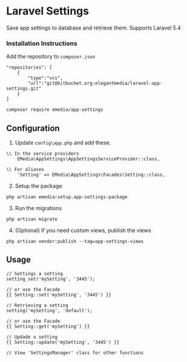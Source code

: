 # Laravel Settings

Save app settings to database and retrieve them. Supports Laravel 5.4

### Installation Instructions

Add the repository to `composer.json`
```
"repositories": [
	{
	    "type":"vcs",
	    "url":"git@bitbucket.org:elegantmedia/laravel-app-settings.git"
	}
]
```

```
composer require emedia/app-settings
```


## Configuration

1. Update `config\app.php` and add these.
```
\\ In the service providers
	EMedia\AppSettings\AppSettingsServiceProvider::class,

\\ For aliases
	'Setting' => EMedia\AppSettings\Facades\Setting::class,
```

2. Setup the package
```
php artisan emedia:setup.app-settings-package
```

3. Run the migrations
```
php artisan migrate
```

4. (Optional) If you need custom views, publish the views
```
php artisan vendor:publish --tag=app-settings-views
```

## Usage

```
// Settings a setting
setting_set('mySetting', '3445');

// or use the Facade
{{ Setting::set('mySetting', '3445') }}

// Retrieving a setting
setting('mySetting', 'default');

// or use the Facade
{{ Setting::get('mySetting') }}

// Updade a setting
{{ Setting::update('mySetting', '3445') }}

// View 'SettingsManager' class for other functions
```